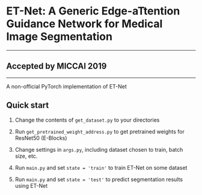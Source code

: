 # ET-Net: A Generic Edge-aTtention Guidance Network for Medical Image Segmentation
---
## Accepted by MICCAI 2019
---
A non-official PyTorch implementation of ET-Net

## Quick start

1. Change the contents of `get_dataset.py` to your directories

2. Run `get_pretrained_weight_address.py` to get pretrained weights for ResNet50 (E-Blocks)

3. Change settings in `args.py`, including dataset chosen to train, batch size, etc.

4. Run `main.py` and set `state = 'train'` to train ET-Net on some dataset

5. Run `main.py` and set `state = 'test'` to predict segmentation results using ET-Net 
